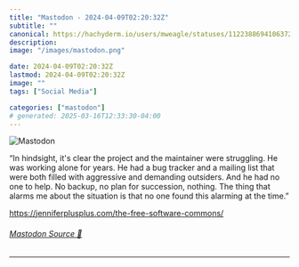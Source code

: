```yaml
---
title: "Mastodon - 2024-04-09T02:20:32Z"
subtitle: ""
canonical: https://hachyderm.io/users/mweagle/statuses/112238869410637230
description:
image: "/images/mastodon.png"

date: 2024-04-09T02:20:32Z
lastmod: 2024-04-09T02:20:32Z
image: ""
tags: ["Social Media"]

categories: ["mastodon"]
# generated: 2025-03-16T12:33:30-04:00
---
```

![Mastodon](/images/mastodon.png)

<p>“In hindsight, it&#39;s clear the project and the maintainer were struggling. He was working alone for years. He had a bug tracker and a mailing list that were both filled with aggressive and demanding outsiders. And he had no one to help. No backup, no plan for succession, nothing. The thing that alarms me about the situation is that no one found this alarming at the time.”</p><p><a href="https://jenniferplusplus.com/the-free-software-commons/" target="_blank" rel="nofollow noopener noreferrer" translate="no"><span class="invisible">https://</span><span class="ellipsis">jenniferplusplus.com/the-free-</span><span class="invisible">software-commons/</span></a></p>


###### [Mastodon Source 🐘](https://hachyderm.io/@mweagle/112238869410637230)

___

